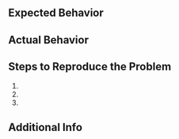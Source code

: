 <!--
Pro-tip: You can leave this block commented, and it still works!

Select the appropriate areas for your issue and remove the leading >

> /area API
> /area monitoring
> /area test-and-release

Classify what kind of issue this is:

> /kind question
> /kind bug
> /kind cleanup
> /kind doc
> /kind feature
> /kind good-first-issue
> /kind process
> /kind spec

-->

## Expected Behavior


## Actual Behavior


## Steps to Reproduce the Problem

  1.
  2.
  3.

## Additional Info
